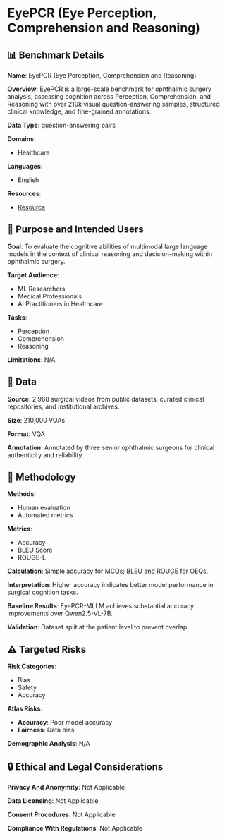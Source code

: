 # EyePCR (Eye Perception, Comprehension and Reasoning)

## 📊 Benchmark Details

**Name**: EyePCR (Eye Perception, Comprehension and Reasoning)

**Overview**: EyePCR is a large-scale benchmark for ophthalmic surgery analysis, assessing cognition across Perception, Comprehension, and Reasoning with over 210k visual question-answering samples, structured clinical knowledge, and fine-grained annotations.

**Data Type**: question-answering pairs

**Domains**:
- Healthcare

**Languages**:
- English

**Resources**:
- [Resource](https://arxiv.org/abs/2509.15596)

## 🎯 Purpose and Intended Users

**Goal**: To evaluate the cognitive abilities of multimodal large language models in the context of clinical reasoning and decision-making within ophthalmic surgery.

**Target Audience**:
- ML Researchers
- Medical Professionals
- AI Practitioners in Healthcare

**Tasks**:
- Perception
- Comprehension
- Reasoning

**Limitations**: N/A

## 💾 Data

**Source**: 2,968 surgical videos from public datasets, curated clinical repositories, and institutional archives.

**Size**: 210,000 VQAs

**Format**: VQA

**Annotation**: Annotated by three senior ophthalmic surgeons for clinical authenticity and reliability.

## 🔬 Methodology

**Methods**:
- Human evaluation
- Automated metrics

**Metrics**:
- Accuracy
- BLEU Score
- ROUGE-L

**Calculation**: Simple accuracy for MCQs; BLEU and ROUGE for OEQs.

**Interpretation**: Higher accuracy indicates better model performance in surgical cognition tasks.

**Baseline Results**: EyePCR-MLLM achieves substantial accuracy improvements over Qwen2.5-VL-7B.

**Validation**: Dataset split at the patient level to prevent overlap.

## ⚠️ Targeted Risks

**Risk Categories**:
- Bias
- Safety
- Accuracy

**Atlas Risks**:
- **Accuracy**: Poor model accuracy
- **Fairness**: Data bias

**Demographic Analysis**: N/A

## 🔒 Ethical and Legal Considerations

**Privacy And Anonymity**: Not Applicable

**Data Licensing**: Not Applicable

**Consent Procedures**: Not Applicable

**Compliance With Regulations**: Not Applicable
